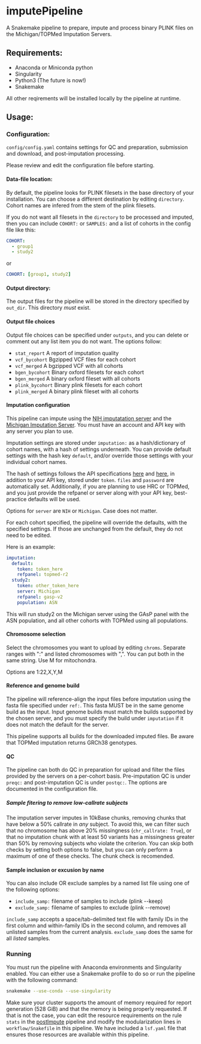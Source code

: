 # imputePipeline

A Snakemake pipeline to prepare, impute and process binary PLINK files on the Michigan/TOPMed Imputation Servers.

## Requirements:

 * Anaconda or Miniconda python
 * Singularity
 * Python3 (The future is now!)
 * Snakemake

All other reqirements will be installed locally by the pipeline at runtime.

## Usage:

### Configuration:

`config/config.yaml` contains settings for QC and preparation, submission and download, and post-imputation processing.

Please review and edit the configuration file before starting.

#### Data-file location:

By default, the pipeline looks for PLINK filesets in the base directory of your installation. You can choose a different destination by editing `directory`. Cohort names are infered from the stem of the plink filesets.

If you do not want all filesets in the `directory` to be processed and imputed, then you can include `COHORT:` or `SAMPLES:` and a list of cohorts in the config file like this:

```yaml
COHORT:
  - group1
  - study2
```

or

```yaml
COHORT: [group1, study2]
```

#### Output directory:

The output files for the pipeline will be stored in the directory specified by `out_dir`. This directory *must* exist.

#### Output file choices

Output file choices can be specified under `outputs`, and you can delete or comment out any list item you do not want. The options follow:

  - `stat_report` A report of imputation quality
  - `vcf_bycohort` Bgzipped VCF files for each cohort
  - `vcf_merged` A bgzipped VCF with all cohorts
  - `bgen_bycohort` Binary oxford filesets for each cohort
  - `bgen_merged` A binary oxford fileset with all cohorts
  - `plink_bycohort` Binary plink filesets for each cohort
  - `plink_merged` A binary plink fileset with all cohorts

#### Imputation configuration

This pipeline can impute using the [NIH imputatation server](https://imputation.biodatacatalyst.nhlbi.nih.gov/) and the [Michigan Imputation Server](https://imputationserver.sph.umich.edu/index.html#!). You must have an account and API key with any server you plan to use.

Imputation settings are stored under `imputation:` as a hash/dictionary of cohort names, with a hash of settings underneath. You can provide default settings with the hash key `default`, and/or override those settings with your individual cohort names.

The hash of settings follows the API specifications [here](https://imputationserver.readthedocs.io/en/latest/api/#job-submission-for-whole-genome-imputation) and [here](https://topmedimpute.readthedocs.io/en/stable/api/#job-submission), in addition to your API key, stored under `token`. `files` and `password` are automatically set. Additionally, if you are planning to use HRC or TOPMed, and you just provide the refpanel or server along with your API key, best-practice defaults will be used.

Options for `server` are `NIH` or `Michigan`. Case does not matter.

For each cohort specified, the pipeline will override the defaults, with the specified settings. If those are unchanged from the default, they do not need to be edited.

Here is an example:

```yaml
imputation:
  default:
    token: token_here
    refpanel: topmed-r2
  study2:
    token: other_token_here
    server: Michigan
    refpanel: gasp-v2
    population: ASN
```

This will run study2 on the Michigan server using the GAsP panel with the ASN population, and all other cohorts with TOPMed using all populations.

#### Chromosome selection

Select the chromosomes you want to upload by editing `chroms`. Separate ranges with ":" and listed chromosomes with ",". You can put both in the same string. Use M for mitochondra.

Options are 1:22,X,Y,M

#### Reference and genome build

The pipeline will reference-align the input files before imputation using the fasta file specified under `ref:`. This fasta MUST be in the same genome build as the input. Input genome builds must match the builds supported by the chosen server, and you must specify the build under `imputation` if it does not match the default for the server.

This pipeline supports all builds for the downloaded imputed files. Be aware that TOPMed imputation returns GRCh38 genotypes.

#### QC

The pipeline can both do QC in preparation for upload and filter the files provided by the servers on a per-cohort basis. Pre-imputation QC is under `preqc:` and post-imputation QC is under `postqc:`. The options are documented in the configuration file.

##### Sample fitering to remove low-callrate subjects

The imputation server imputes in 10kBase chunks, removing chunks that have below a 50% callrate in *any* subject. To avoid this, we can filter such that no chromosome has above 20% missingness (`chr_callrate: True`), or that no imputation chunk with at least 50 variants has a missingness greater than 50% by removing subjects who violate the criterion. You can skip both checks by setting both options to false, but you can only perform a maximum of one of these checks. The chunk check is recomended.

#### Sample inclusion or excusion by name

You can also include OR exclude samples by a named list file using one of the following options:

- `include_samp:` filename of samples to include (plink --keep)
- `exclude_samp:` filename of samples to exclude (plink --remove)

`include_samp` accepts a space/tab-delimited text file with family IDs in the first column and within-family IDs in the second column, and removes all unlisted samples from the current analysis. `exclude_samp` does the same for all *listed* samples.

### Running

You must run the pipeline with Anaconda environments and Singularity enabled. You can either use a Snakemake profile to do so or run the pipeline with the following command:

```bash
snakemake --use-conda --use-singularity
```

Make sure your cluster supports the amount of memory required for report generation (528 GiB) and that the memory is being properly requested. If that is not the case, you can edit the resource requirements on the rule `stats` in the [postImpute](https://github.com/marcoralab/postImpute) pipeline and modify the modularization lines in `workflow/Snakefile` in this pipeline. We have included a `lsf.yaml` file that ensures those resources are available within this pipeline.
